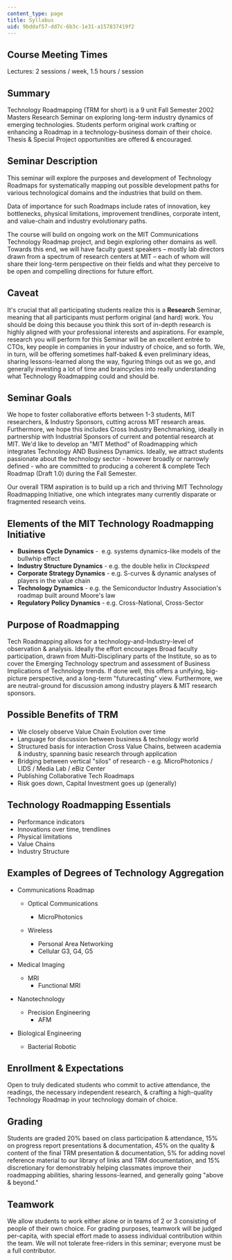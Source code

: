 ```yaml
---
content_type: page
title: Syllabus
uid: 9bddaf57-dd7c-6b3c-1e31-a157837419f2
---
```


Course Meeting Times
--------------------

Lectures: 2 sessions / week, 1.5 hours / session

Summary
-------

Technology Roadmapping (TRM for short) is a 9 unit Fall Semester 2002 Masters Research Seminar on exploring long-term industry dynamics of emerging technologies. Students perform original work crafting or enhancing a Roadmap in a technology-business domain of their choice. Thesis & Special Project opportunities are offered & encouraged.

Seminar Description
-------------------

This seminar will explore the purposes and development of Technology Roadmaps for systematically mapping out possible development paths for various technological domains and the industries that build on them.

Data of importance for such Roadmaps include rates of innovation, key bottlenecks, physical limitations, improvement trendlines, corporate intent, and value-chain and industry evolutionary paths.

The course will build on ongoing work on the MIT Communications Technology Roadmap project, and begin exploring other domains as well. Towards this end, we will have faculty guest speakers – mostly lab directors drawn from a spectrum of research centers at MIT – each of whom will share their long-term perspective on their fields and what they perceive to be open and compelling directions for future effort.

Caveat
------

It's crucial that all participating students realize this is a **Research** Seminar, meaning that all participants must perform original (and hard) work. You should be doing this because you think this sort of in-depth research is highly aligned with your professional interests and aspirations. For example, research you will perform for this Seminar will be an excellent entrée to CTOs, key people in companies in your industry of choice, and so forth. We, in turn, will be offering sometimes half-baked & even preliminary ideas, sharing lessons-learned along the way, figuring things out as we go, and generally investing a lot of time and braincycles into really understanding what Technology Roadmapping could and should be.

Seminar Goals
-------------

We hope to foster collaborative efforts between 1-3 students, MIT researchers, & Industry Sponsors, cutting across MIT research areas. Furthermore, we hope this includes Cross Industry Benchmarking, ideally in partnership with Industrial Sponsors of current and potential research at MIT. We'd like to develop an "MIT Method" of Roadmapping which integrates Technology AND Business Dynamics. Ideally, we attract students passionate about the technology sector - however broadly or narrowly defined - who are committed to producing a coherent & complete Tech Roadmap (Draft 1.0) during the Fall Semester.

Our overall TRM aspiration is to build up a rich and thriving MIT Technology Roadmapping Initiative, one which integrates many currently disparate or fragmented research veins.

Elements of the MIT Technology Roadmapping Initiative
-----------------------------------------------------

*   **Business Cycle Dynamics** -  e.g. systems dynamics-like models of the bullwhip effect
*   **Industry Structure Dynamics** - e.g. the double helix in _Clockspeed_
*   **Corporate Strategy Dynamics** - e.g. S-curves & dynamic analyses of players in the value chain
*   **Technology Dynamics** - e.g. the Semiconductor Industry Association's roadmap built around Moore's law
*   **Regulatory Policy Dynamics** - e.g. Cross-National, Cross-Sector

Purpose of Roadmapping
----------------------

Tech Roadmapping allows for a technology-and-Industry-level of observation & analysis. Ideally the effort encourages Broad faculty participation, drawn from Multi-Disciplinary parts of the Institute, so as to cover the Emerging Technology spectrum and assessment of Business Implications of Technology trends. If done well, this offers a unifying, big-picture perspective, and a long-term "futurecasting" view. Furthermore, we are neutral-ground for discussion among industry players & MIT research sponsors.

Possible Benefits of TRM
------------------------

*   We closely observe Value Chain Evolution over time
*   Language for discussion between business & technology world
*   Structured basis for interaction Cross Value Chains, between academia & industry, spanning basic research through application 
*   Bridging between vertical "silos" of research - e.g. MicroPhotonics / LIDS / Media Lab / eBiz Center
*   Publishing Collaborative Tech Roadmaps
*   Risk goes down, Capital Investment goes up (generally)

Technology Roadmapping Essentials
---------------------------------

*   Performance indicators
*   Innovations over time, trendlines
*   Physical limitations
*   Value Chains
*   Industry Structure

Examples of Degrees of Technology Aggregation
---------------------------------------------

*   Communications Roadmap
    *   Optical Communications
        *   MicroPhotonics  
            
    *   Wireless
        *   Personal Area Networking
        *   Cellular G3, G4, G5  
            
*   Medical Imaging
    *   MRI
        *   Functional MRI  
            
*   Nanotechnology
    *   Precision Engineering
        *   AFM  
            
*   Biological Engineering
    *   Bacterial Robotic

Enrollment & Expectations
-------------------------

Open to truly dedicated students who commit to active attendance, the readings, the necessary independent research, & crafting a high-quality Technology Roadmap in your technology domain of choice.

Grading
-------

Students are graded 20% based on class participation & attendance, 15% on progress report presentations & documentation, 45% on the quality & content of the final TRM presentation & documentation, 5% for adding novel reference material to our library of links and TRM documentation, and 15% discretionary for demonstrably helping classmates improve their roadmapping abilities, sharing lessons-learned, and generally going "above & beyond."

Teamwork
--------

We allow students to work either alone or in teams of 2 or 3 consisting of people of their own choice. For grading purposes, teamwork will be judged per-capita, with special effort made to assess individual contribution within the team. We will not tolerate free-riders in this seminar; everyone must be a full contributor.